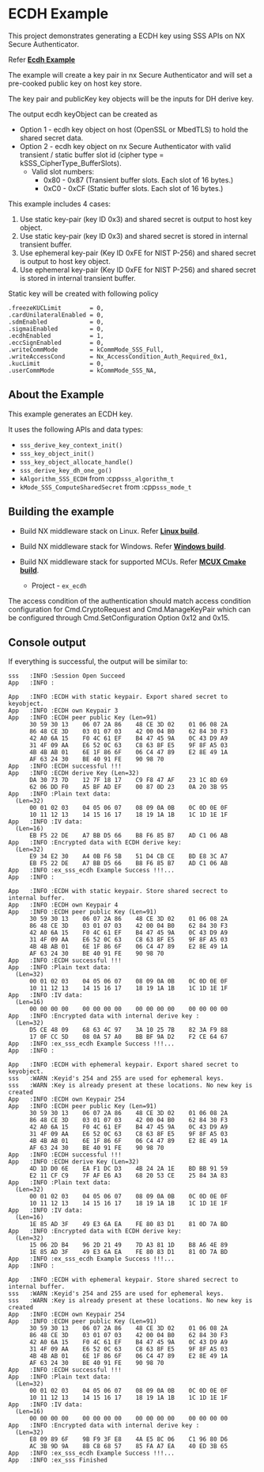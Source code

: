 # ECDH Example

This project demonstrates generating a ECDH key using SSS APIs on NX
Secure Authenticator.

Refer [**Ecdh Example**](./ex_sss_ecdh.c)

The example will create a key pair in nx Secure Authenticator and will
set a pre-cooked public key on host key store.

The key pair and publicKey key objects will be the inputs for DH derive
key.

The output ecdh keyObject can be created as

-   Option 1 - ecdh key object on host (OpenSSL or MbedTLS) to hold the shared secret data.
-   Option 2 - ecdh key object on nx Secure Authenticator with valid transient / static buffer slot id (cipher type =
    kSSS_CipherType_BufferSlots).
    -   Valid slot numbers:
        -   0x80 - 0x87 (Transient buffer slots. Each slot of 16 bytes.)
        -   0xC0 - 0xCF (Static buffer slots. Each slot of 16 bytes.)

This example includes 4 cases:

1. Use static key-pair (key ID 0x3) and shared secret is output to host key object.
2. Use static key-pair (key ID 0x3) and shared secret is stored in internal transient buffer.
3. Use ephemeral key-pair (Key ID 0xFE for NIST P-256) and shared secret is output to host key object.
4. Use ephemeral key-pair (Key ID 0xFE for NIST P-256) and shared secret is stored in internal transient buffer.

Static key will be created with following policy

```
.freezeKUCLimit        = 0,
.cardUnilateralEnabled = 0,
.sdmEnabled            = 0,
.sigmaiEnabled         = 0,
.ecdhEnabled           = 1,
.eccSignEnabled        = 0,
.writeCommMode         = kCommMode_SSS_Full,
.writeAccessCond       = Nx_AccessCondition_Auth_Required_0x1,
.kucLimit              = 0,
.userCommMode          = kCommMode_SSS_NA,
```

## About the Example

This example generates an ECDH key.

It uses the following APIs and data types:

- `sss_derive_key_context_init()`
- `sss_key_object_init()`
- `sss_key_object_allocate_handle()`
- `sss_derive_key_dh_one_go()`
- `kAlgorithm_SSS_ECDH` from :cpp`sss_algorithm_t`
- `kMode_SSS_ComputeSharedSecret` from :cpp`sss_mode_t`

## Building the example

- Build NX middleware stack on Linux. Refer [**Linux build**](../../../doc/linux/readme.md).

- Build NX middleware stack for Windows. Refer [**Windows build**](../../../doc/windows/readme.md).

- Build NX middleware stack for supported MCUs. Refer [**MCUX Cmake build**](../../../doc/mcu_cmake/readme.md).

  - Project -  `ex_ecdh`

The access condition of the authentication should match access condition
configuration for Cmd.CryptoRequest and Cmd.ManageKeyPair which can be
configured through Cmd.SetConfiguration Option 0x12 and 0x15.

## Console output

If everything is successful, the output will be similar to:
```
sss   :INFO :Session Open Succeed
App   :INFO :

App   :INFO :ECDH with static keypair. Export shared secret to keyobject.
App   :INFO :ECDH own Keypair 3
App   :INFO :ECDH peer public Key (Len=91)
      30 59 30 13    06 07 2A 86    48 CE 3D 02    01 06 08 2A
      86 48 CE 3D    03 01 07 03    42 00 04 B0    62 84 30 F3
      42 A0 6A 15    F0 4C 61 EF    B4 47 45 9A    0C 43 D9 A9
      31 4F 09 AA    E6 52 0C 63    C8 63 8F E5    9F 8F A5 03
      4B 4B AB 01    6E 1F 86 6F    06 C4 47 89    E2 8E 49 1A
      AF 63 24 30    BE 40 91 FE    90 98 70
App   :INFO :ECDH successful !!!
App   :INFO :ECDH derive Key (Len=32)
      DA 30 73 7D    12 7F 18 17    C9 F8 47 AF    23 1C 8D 69
      62 06 DD F0    A5 BF AD EF    00 87 0D 23    0A 20 3B 95
App   :INFO :Plain text data:
  (Len=32)
      00 01 02 03    04 05 06 07    08 09 0A 0B    0C 0D 0E 0F
      10 11 12 13    14 15 16 17    18 19 1A 1B    1C 1D 1E 1F
App   :INFO :IV data:
  (Len=16)
      EB F5 22 DE    A7 BB D5 66    B8 F6 85 B7    AD C1 06 AB
App   :INFO :Encrypted data with ECDH derive key:
  (Len=32)
      E9 34 E2 30    A4 0B F6 5B    51 D4 CB CE    BD E8 3C A7
      EB F5 22 DE    A7 BB D5 66    B8 F6 85 B7    AD C1 06 AB
App   :INFO :ex_sss_ecdh Example Success !!!...
App   :INFO :

App   :INFO :ECDH with static keypair. Store shared secrect to internal buffer.
App   :INFO :ECDH own Keypair 4
App   :INFO :ECDH peer public Key (Len=91)
      30 59 30 13    06 07 2A 86    48 CE 3D 02    01 06 08 2A
      86 48 CE 3D    03 01 07 03    42 00 04 B0    62 84 30 F3
      42 A0 6A 15    F0 4C 61 EF    B4 47 45 9A    0C 43 D9 A9
      31 4F 09 AA    E6 52 0C 63    C8 63 8F E5    9F 8F A5 03
      4B 4B AB 01    6E 1F 86 6F    06 C4 47 89    E2 8E 49 1A
      AF 63 24 30    BE 40 91 FE    90 98 70
App   :INFO :ECDH successful !!!
App   :INFO :Plain text data:
  (Len=32)
      00 01 02 03    04 05 06 07    08 09 0A 0B    0C 0D 0E 0F
      10 11 12 13    14 15 16 17    18 19 1A 1B    1C 1D 1E 1F
App   :INFO :IV data:
  (Len=16)
      00 00 00 00    00 00 00 00    00 00 00 00    00 00 00 00
App   :INFO :Encrypted data with internal derive key :
  (Len=32)
      D5 CE 48 09    68 63 4C 97    3A 10 25 7B    82 3A F9 88
      17 0F CC 5D    08 0A 57 A0    BB BF 9A D2    F2 CE 64 67
App   :INFO :ex_sss_ecdh Example Success !!!...
App   :INFO :

App   :INFO :ECDH with ephemeral keypair. Export shared secret to keyobject.
sss   :WARN :Keyid's 254 and 255 are used for ephemeral keys.
sss   :WARN :Key is already present at these locations. No new key is created
App   :INFO :ECDH own Keypair 254
App   :INFO :ECDH peer public Key (Len=91)
      30 59 30 13    06 07 2A 86    48 CE 3D 02    01 06 08 2A
      86 48 CE 3D    03 01 07 03    42 00 04 B0    62 84 30 F3
      42 A0 6A 15    F0 4C 61 EF    B4 47 45 9A    0C 43 D9 A9
      31 4F 09 AA    E6 52 0C 63    C8 63 8F E5    9F 8F A5 03
      4B 4B AB 01    6E 1F 86 6F    06 C4 47 89    E2 8E 49 1A
      AF 63 24 30    BE 40 91 FE    90 98 70
App   :INFO :ECDH successful !!!
App   :INFO :ECDH derive Key (Len=32)
      4D 1D D0 6E    EA F1 DC D3    4B 24 2A 1E    BD BB 91 59
      E2 11 CF C9    7F AF E6 A3    68 20 53 CE    25 84 3A 83
App   :INFO :Plain text data:
  (Len=32)
      00 01 02 03    04 05 06 07    08 09 0A 0B    0C 0D 0E 0F
      10 11 12 13    14 15 16 17    18 19 1A 1B    1C 1D 1E 1F
App   :INFO :IV data:
  (Len=16)
      1E 85 AD 3F    49 E3 6A EA    FE 80 83 D1    81 0D 7A BD
App   :INFO :Encrypted data with ECDH derive key:
  (Len=32)
      15 06 2D B4    96 2D 21 49    7D A3 81 1D    B8 A6 4E 89
      1E 85 AD 3F    49 E3 6A EA    FE 80 83 D1    81 0D 7A BD
App   :INFO :ex_sss_ecdh Example Success !!!...
App   :INFO :

App   :INFO :ECDH with ephemeral keypair. Store shared secrect to internal buffer.
sss   :WARN :Keyid's 254 and 255 are used for ephemeral keys.
sss   :WARN :Key is already present at these locations. No new key is created
App   :INFO :ECDH own Keypair 254
App   :INFO :ECDH peer public Key (Len=91)
      30 59 30 13    06 07 2A 86    48 CE 3D 02    01 06 08 2A
      86 48 CE 3D    03 01 07 03    42 00 04 B0    62 84 30 F3
      42 A0 6A 15    F0 4C 61 EF    B4 47 45 9A    0C 43 D9 A9
      31 4F 09 AA    E6 52 0C 63    C8 63 8F E5    9F 8F A5 03
      4B 4B AB 01    6E 1F 86 6F    06 C4 47 89    E2 8E 49 1A
      AF 63 24 30    BE 40 91 FE    90 98 70
App   :INFO :ECDH successful !!!
App   :INFO :Plain text data:
  (Len=32)
      00 01 02 03    04 05 06 07    08 09 0A 0B    0C 0D 0E 0F
      10 11 12 13    14 15 16 17    18 19 1A 1B    1C 1D 1E 1F
App   :INFO :IV data:
  (Len=16)
      00 00 00 00    00 00 00 00    00 00 00 00    00 00 00 00
App   :INFO :Encrypted data with internal derive key :
  (Len=32)
      E8 09 89 6F    9B F9 3F E8    4A E5 8C 06    C1 96 80 D6
      AC 3B 9D 9A    8B C8 68 57    85 FA A7 EA    40 ED 3B 65
App   :INFO :ex_sss_ecdh Example Success !!!...
App   :INFO :ex_sss Finished

```